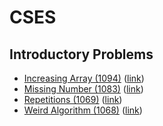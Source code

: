 # CSES

## Introductory Problems
- [Increasing Array (1094)](./Introductory%20Problems/Increasing%20Array%20(1094)) ([link](https://cses.fi/problemset/task/1094))
- [Missing Number (1083)](./Introductory%20Problems/Missing%20Number%20(1083)) ([link](https://cses.fi/problemset/task/1083))
- [Repetitions (1069)](./Introductory%20Problems/Repetitions%20(1069)) ([link](https://cses.fi/problemset/task/1069))
- [Weird Algorithm (1068)](./Introductory%20Problems/Weird%20Algorithm%20(1068)) ([link](https://cses.fi/problemset/task/1068))
